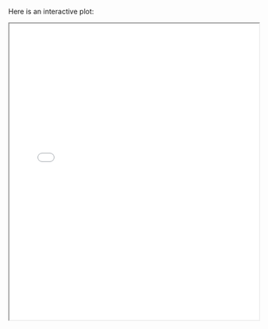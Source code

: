 Here is an interactive plot:

<iframe src="assets/plotly_graph.html" width="100%" height="600px"></iframe>